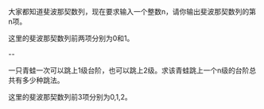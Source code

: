 大家都知道斐波那契数列，现在要求输入一个整数n，请你输出斐波那契数列的第n项。

这里的斐波那契数列前两项分别为0和1。

--

一只青蛙一次可以跳上1级台阶，也可以跳上2级。求该青蛙跳上一个n级的台阶总共有多少种跳法。

这里的斐波那契数列前3项分别为0,1,2。